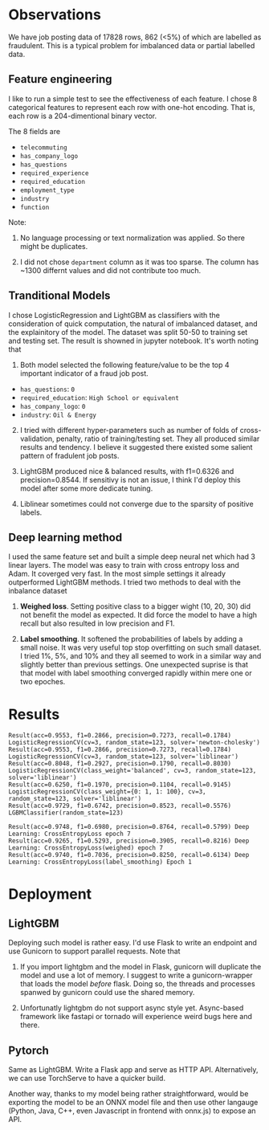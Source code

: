 # Observations

We have job posting data of 17828 rows, 862 (<5%) of which are labelled as fraudulent. This is a typical problem for imbalanced data or partial labelled data. 


## Feature engineering

I like to run a simple test to see the effectiveness of each feature. I chose 8 categorical features to represent each row with one-hot encoding. That is, each row is a 204-dimentional binary vector.

The 8 fields are

- `telecommuting`
- `has_company_logo`
- `has_questions`
- `required_experience`
- `required_education`
- `employment_type`
- `industry`
- `function`


Note:

1. No language processing or text normalization was applied. So there might be duplicates.

2. I did not chose `department` column as it was too sparse. The column has ~1300 differnt values and did not contribute too much.

## Tranditional Models

I chose LogisticRegression and LightGBM as classifiers with the consideration of quick computation, the natural of imbalanced dataset, and the explainitory of the model. The dataset was split 50-50 to training set and testing set. The result is showned in jupyter notebook. It's worth noting that


1. Both model selected the following feature/value to be the top 4 important indicator of a fraud job post.

- `has_questions`: `0`
- `required_education`: `High School or equivalent`
- `has_company_logo`: `0`
- `industry`: `Oil & Energy`


2. I tried with different hyper-parameters such as number of folds of cross-validation, penalty, ratio of training/testing set. They all produced similar results and tendency. I believe it suggested there existed some salient pattern of fradulent job posts.

3. LightGBM produced nice & balanced results, with f1=0.6326 and precision=0.8544. If sensitivy is not an issue, I think I'd deploy this model after some more dedicate tuning.

4. Liblinear sometimes could not converge due to the sparsity of positive labels.


## Deep learning method

I used the same feature set and built a simple deep neural net which had 3 linear layers. The model was easy to train with cross entropy loss and Adam. It coverged very fast. In the most simple settings it already outperformed LightGBM methods. I tried two methods to deal with the inbalance dataset

1. **Weighed loss**. Setting positive class to a bigger wight (10, 20, 30) did not benefit the model as expected. It did force the model to have a high recall but also resulted in low precision and F1.

2. **Label smoothing**. It softened the probabilities of labels by adding a small noise. It was very useful top stop overfitting on such small dataset. I tried 1%, 5%, and 10% and they all seemed to work in a similar way and slightly better than previous settings. One unexpected suprise is that that model with label smoothing converged rapidly within mere one or two epoches. 

# Results

```
Result(acc=0.9553, f1=0.2866, precision=0.7273, recall=0.1784) LogisticRegressionCV(cv=3, random_state=123, solver='newton-cholesky')
Result(acc=0.9553, f1=0.2866, precision=0.7273, recall=0.1784) LogisticRegressionCV(cv=3, random_state=123, solver='liblinear')
Result(acc=0.8048, f1=0.2927, precision=0.1790, recall=0.8030) LogisticRegressionCV(class_weight='balanced', cv=3, random_state=123, solver='liblinear')
Result(acc=0.6250, f1=0.1970, precision=0.1104, recall=0.9145) LogisticRegressionCV(class_weight={0: 1, 1: 100}, cv=3, random_state=123, solver='liblinear')
Result(acc=0.9729, f1=0.6742, precision=0.8523, recall=0.5576) LGBMClassifier(random_state=123)

Result(acc=0.9748, f1=0.6980, precision=0.8764, recall=0.5799) Deep Learning: CrossEntropyLoss epoch 7
Result(acc=0.9265, f1=0.5293, precision=0.3905, recall=0.8216) Deep Learning: CrossEntropyLoss(weighed) epoch 7
Result(acc=0.9740, f1=0.7036, precision=0.8250, recall=0.6134) Deep Learning: CrossEntropyLoss(label_smoothing) Epoch 1
```


# Deployment

## LightGBM

Deploying such model is rather easy. I'd use Flask to write an endpoint and use Gunicorn to support parallel requests. Note that

1. If you import lightgbm and the model in Flask, gunicorn will duplicate the model and use a lot of memory. I suggest to write a gunicorn-wrapper that loads the model *before* flask. Doing so, the threads and processes spanwed by gunicorn could use the shared memory.

2. Unfortunatly lightgbm do not support async style yet. Async-based framework like fastapi or tornado will experience weird bugs here and there. 

## Pytorch 

Same as LightGBM. Write a Flask app and serve as HTTP API. Alternatively, we can use TorchServe to have a quicker build.

Another way, thanks to my model being rather straightforward, would be exporting the model to be an ONNX model file and then use other langauge (Python, Java, C++, even Javascript in frontend with onnx.js) to expose an API.
